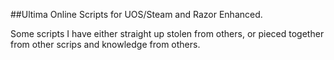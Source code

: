 ##Ultima Online Scripts for UOS/Steam and Razor Enhanced.

Some scripts I have either straight up stolen from others, or pieced together from other scrips and knowledge from others.
